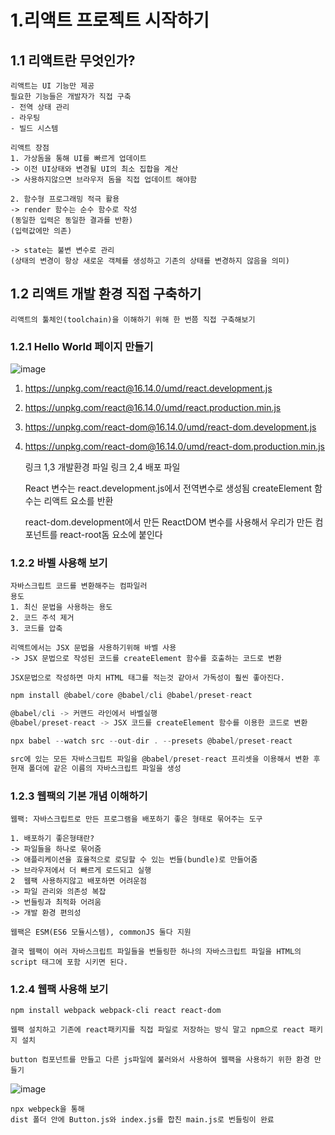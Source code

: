 # 1.리액트 프로젝트 시작하기

## 1.1 리액트란 무엇인가?

    리액트는 UI 기능만 제공
    필요한 기능들은 개발자가 직접 구축
    - 전역 상태 관리
    - 라우팅
    - 빌드 시스템

    리액트 장점
    1. 가상돔을 통해 UI를 빠르게 업데이트
    -> 이전 UI상태와 변경될 UI의 최소 집합을 계산
    -> 사용하지않으면 브라우저 돔을 직접 업데이트 해야함

    2. 함수형 프로그래밍 적극 활용
    -> render 함수는 순수 함수로 작성
    (동일한 입력은 동일한 결과를 반환)
    (입력값에만 의존)

    -> state는 불변 변수로 관리
    (상태의 변경이 항상 새로운 객체를 생성하고 기존의 상태를 변경하지 않음을 의미)

## 1.2 리액트 개발 환경 직접 구축하기

    리액트의 툴체인(toolchain)을 이해하기 위해 한 번쯤 직접 구축해보기

### 1.2.1 Hello World 페이지 만들기

![image](https://github.com/GitHub-SJL/carrotmarket/assets/116176170/24932bce-e00f-4f61-a78a-2775fd4eb0b9)

1.  https://unpkg.com/react@16.14.0/umd/react.development.js
2.  https://unpkg.com/react@16.14.0/umd/react.production.min.js
3.  https://unpkg.com/react-dom@16.14.0/umd/react-dom.development.js
4.  https://unpkg.com/react-dom@16.14.0/umd/react-dom.production.min.js


    링크 1,3 개발환경 파일
    링크 2,4 배포 파일

    React 변수는 react.development.js에서 전역변수로 생성됨
    createElement 함수는 리액트 요소를 반환

    react-dom.development에서 만든 ReactDOM 변수를 사용해서
    우리가 만든 컴포넌트를 react-root돔 요소에 붙인다

### 1.2.2 바벨 사용해 보기

    자바스크립트 코드를 변환해주는 컴파일러
    용도
    1. 최신 문법을 사용하는 용도
    2. 코드 주석 제거
    3. 코드를 압축

    리액트에서는 JSX 문법을 사용하기위해 바벨 사용
    -> JSX 문법으로 작성된 코드를 createElement 함수를 호출하는 코드로 변환

    JSX문법으로 작성하면 마치 HTML 태그를 적는것 같아서 가독성이 훨씬 좋아진다.

```javascript
npm install @babel/core @babel/cli @babel/preset-react

@babel/cli -> 커맨드 라인에서 바벨실행
@babel/preset-react -> JSX 코드를 createElement 함수를 이용한 코드로 변환

npx babel --watch src --out-dir . --presets @babel/preset-react

src에 있는 모든 자바스크립트 파일을 @babel/preset-react 프리셋을 이용해서 변환 후
현재 폴더에 같은 이름의 자바스크립트 파일을 생성

```


### 1.2.3 웹팩의 기본 개념 이해하기
    웹팩: 자바스크립트로 만든 프로그램을 배포하기 좋은 형태로 묶어주는 도구

    1. 배포하기 좋은형태란?
    -> 파일들을 하나로 묶어줌
    -> 애플리케이션을 효율적으로 로딩할 수 있는 번들(bundle)로 만들어줌
    -> 브라우저에서 더 빠르게 로드되고 실행
    2  웹팩 사용하지않고 배포하면 어려운점
    -> 파일 관리와 의존성 복잡
    -> 번들링과 최적화 어려움
    -> 개발 환경 편의성

    웹팩은 ESM(ES6 모듈시스템), commonJS 둘다 지원

    결국 웹팩이 여러 자바스크립트 파일들을 번들링한 하나의 자바스크립트 파일을 HTML의 script 태그에 포함 시키면 된다.
### 1.2.4 웹팩 사용해 보기
```
npm install webpack webpack-cli react react-dom

웹팩 설치하고 기존에 react패키지를 직접 파일로 저장하는 방식 말고 npm으로 react 패키지 설치 

button 컴포넌트를 만들고 다른 js파일에 불러와서 사용하여 웹팩을 사용하기 위한 환경 만들기
```

![image](https://github.com/GitHub-SJL/carrotmarket/assets/116176170/3275e671-d7fc-4bbc-af96-f48050974b62)

    npx webpeck을 통해
    dist 폴더 안에 Button.js와 index.js를 합친 main.js로 번들링이 완료
